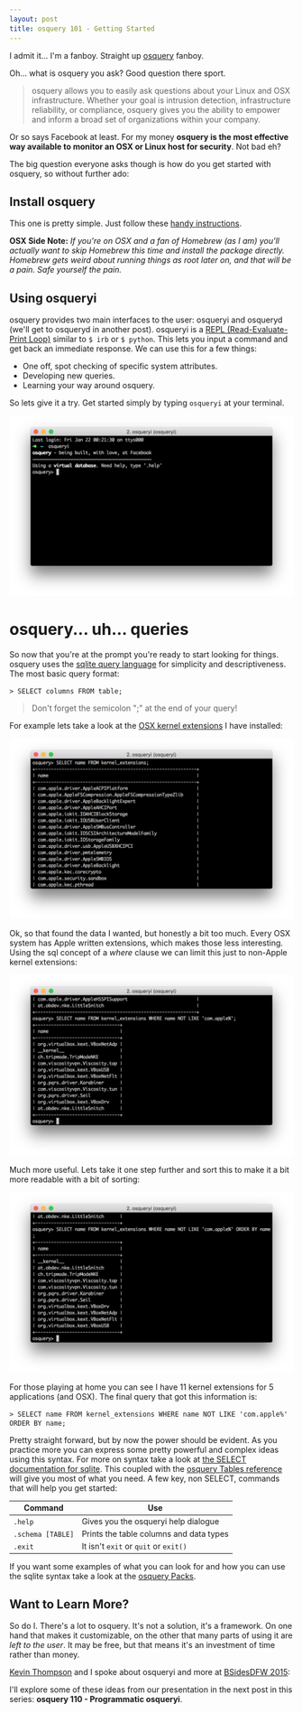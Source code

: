 ```yaml
---
layout: post
title: osquery 101 - Getting Started
---
```


I admit it... I'm a fanboy. Straight up [osquery](http://osquery.io) fanboy.

Oh... what is osquery you ask? Good question there sport.

> osquery allows you to easily ask questions about your Linux and OSX infrastructure. Whether your goal is intrusion detection, infrastructure reliability, or compliance, osquery gives you the ability to empower and inform a broad set of organizations within your company.

Or so says Facebook at least. For my money __osquery is the most effective way available to monitor an OSX or Linux host for security__. Not bad eh?

The big question everyone asks though is how do you get started with osquery, so without further ado:

## Install osquery

This one is pretty simple. Just follow these [handy instructions](https://osquery.io/downloads/).

__OSX Side Note:__ _If you're on OSX and a fan of Homebrew (as I am) you'll actually want to skip Homebrew this time and install the package directly. Homebrew gets weird about running things as root later on, and that will be a pain. Safe yourself the pain._

## Using osqueryi

osquery provides two main interfaces to the user: osqueryi and osqueryd (we'll get to osqueryd in another post). osqueryi is a [REPL (Read-Evaluate-Print Loop)](https://en.wikipedia.org/wiki/Read%E2%80%93eval%E2%80%93print_loop) similar to `$ irb` or `$ python`. This lets you input a command and get back an immediate response. We can use this for a few things:

- One off, spot checking of specific system attributes.
- Developing new queries.
- Learning your way around osquery.

So lets give it a try. Get started simply by typing `osqueryi` at your terminal.

![osqueryi Prompt](/public/osqueryi-prompt.png)

# osquery... uh... queries

So now that you're at the prompt you're ready to start looking for things. osquery uses the [sqlite query language](https://www.sqlite.org/lang.html) for simplicity and descriptiveness. The most basic query format:

```
> SELECT columns FROM table;
```

> Don't forget the semicolon ";" at the end of your query!

For example lets take a look at the [OSX kernel extensions](https://developer.apple.com/library/mac/documentation/Darwin/Conceptual/KernelProgramming/Extend/Extend.html) I have installed:

![select from example](/public/osqueryi-selectfrom.png)

Ok, so that found the data I wanted, but honestly a bit too much. Every OSX system has Apple written extensions, which makes those less interesting. Using the sql concept of a _where_ clause we can limit this just to non-Apple kernel extensions:

![select from where example](/public/osqueryi-selectfromwhere.png)

Much more useful. Lets take it one step further and sort this to make it a bit more readable with a bit of sorting:

![select from where example](/public/osqueryi-selectfromwhereorderby.png)

For those playing at home you can see I have 11 kernel extensions for 5 applications (and OSX). The final query that got this information is:

```
> SELECT name FROM kernel_extensions WHERE name NOT LIKE 'com.apple%' ORDER BY name;
```

Pretty straight forward, but by now the power should be evident. As you practice more you can express some pretty powerful and complex ideas using this syntax. For more on syntax take a look at [the SELECT documentation for sqlite](https://www.sqlite.org/lang_select.html). This coupled with the [osquery Tables reference](https://osquery.io/docs/tables/) will give you most of what you need. A few key, non SELECT, commands that will help you get started:

| Command | Use |
| ------- | --- |
| `.help` | Gives you the osqueryi help dialogue
| `.schema [TABLE]` | Prints the table columns and data types |
| `.exit` | It isn't `exit` or `quit` or `exit()` |

If you want some examples of what you can look for and how you can use the sqlite syntax take a look at the [osquery Packs](https://osquery.io/docs/packs/).

## Want to Learn More?

So do I. There's a lot to osquery. It's not a solution, it's a framework. On one hand that makes it customizable, on the other that many parts of using it are _left to the user_. It may be free, but that means it's an investment of time rather than money.

[Kevin Thompson](https://twitter.com/bfist) and I spoke about osqueryi and more at [BSidesDFW 2015](http://www.securitybsides.com/w/page/79986053/BSidesDFW):

<script async class="speakerdeck-embed" data-id="ba9cf2f4fb8144068f5656ff32d69689" data-ratio="1.77777777777778" src="//speakerdeck.com/assets/embed.js"></script>

I'll explore some of these ideas from our presentation in the next post in this series: __osquery 110 - Programmatic osqueryi__.
